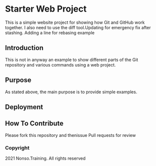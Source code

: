 # Starter Web Project

This is a simple website project for showing how Git and GitHub work together. I also need to use the diff tool.Updating for emergency fix after stashing. Adding a line for rebasing example

## Introduction

This is not in anyway an example to show different parts of the Git repository and various commands using a web project.

## Purpose

As stated above, the main purpose is to provide simple examples.

## Deployment

## How To Contribute

Please fork this repository and thenissue Pull requests for review
### Copyright
2021 Nonso.Training. All rights reserved